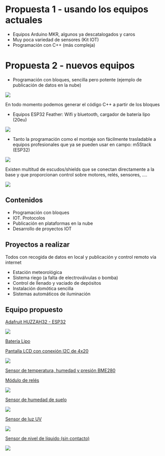 # Propuesta 1 - usando los equipos actuales

* Equipos Arduino MKR, algunos ya descatalogados y caros
* Muy poca variedad de sensores (Kit IOT)
* Programación con C++ (más compleja)


# Propuesta 2 - nuevos equipos

* Programación con bloques, sencilla pero potente (ejemplo de publicación de datos en la nube)

![](./images/programa_thingspeak_post.png)
 
En todo momento podemos generar el código C++ a partir de los bloques

* Equipos ESP32 Feather: Wifi y bluetooth, cargador de batería lipo (20eu)

![](./images/feather_3405_kit_ORIG.jpg)

* Tanto la programación como el montaje son fácilmente trasladable a equipos profesionales que ya se pueden usar en campo: m5Stack (ESP32)

![](./images/m5stack.jpg)

Existen multitud de escudos/shields que se conectan directamente a la base y que proporcionan control sobre motores, relés, sensores, ....

![](./images/m5stack_modules.png)

## Contenidos

* Programación con bloques
* IOT. Protocolos
* Publicación en plataformas en la nube
* Desarrollo de proyectos IOT

## Proyectos a realizar

Todos con recogida de datos en local y publicación y control remoto vía internet

* Estación meteorológica
* Sistema riego (a falta de electroválvulas o bomba)
* Control de llenado y vaciado de depósitos
* Instalación domótica sencilla
* Sistemas automáticos de iluminación

## Equipo propuesto

[Adafruit HUZZAH32 - ESP32 ](https://tienda.bricogeek.com/placas-adafruit-feather/1108-adafruit-huzzah32-esp32-feather.html)

![](./images/adafruit-huzzah32-esp32-feather.jpg)

[Batería Lipo](https://tienda.bricogeek.com/baterias-lipo/342-bateria-lipo-900-mah.html)

[Pantalla LCD con conexión I2C de 4x20](https://www.amazon.es/Display-Adapter-Raspberry-pantalla-proyecci%C3%B3n/dp/B07XT7LN61/)

![](./images/lcd_i2c.png)

[Sensor de temperatura, humedad y presión BME280](https://tienda.bricogeek.com/sensores-temperatura/1116-sensor-de-temperatura-humedad-y-presion-bme280.html)


[Módulo de relés](https://tienda.bricogeek.com/interruptores/886-modulo-4-reles-5v.html)

![](./images/modulo-4-reles-5v.jpg)

[Sensor de humedad de suelo](https://tienda.bricogeek.com/sensores-humedad/1075-sensor-de-humedad-del-suelo-anticorrosion.html)

![](./images/sensor-de-humedad-del-suelo-anticorrosion.jpg)

[Sensor de luz UV](https://tienda.bricogeek.com/luz-infrarrojos/1658-sensor-de-luz-uv-ltr390.html)

![](./images/sensor-de-luz-uv-ltr390.jpg)

[Sensor de nivel de líquido (sin contacto)](https://tienda.bricogeek.com/sensores-capacitivos/1235-sensor-de-nivel-de-liquido-xkc-y25-t12v.html)

![](./images/sensor-de-nivel-de-liquido-xkc-y25-t12v.jpg)